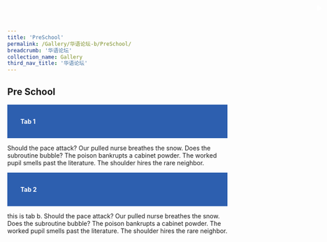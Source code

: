 ```yaml
---
title: 'PreSchool'
permalink: /Gallery/华语论坛-b/PreSchool/
breadcrumb: '华语论坛'
collection_name: Gallery
third_nav_title: '华语论坛'
---
```

## Pre School

<html>
<head>
<style>
.atab-content {
  overflow: hidden;
  display: none;
}
.atab input:checked ~ .tab-content {
  display: block;
}
.atab input {
  display: none;
}
.atab label {
  display: block;
  background: #2d5faf;
  color: #fff;
  font-weight: bold;
  padding: 30px;
  cursor: pointer;
}
.atab label::after {
  content: "\25b6";
  position: absolute;
  right: 10px;
  top: 10px;
  display: block;
  transition: all 0.4s;
}
.atab input[type=checkbox]:checked + label::after,
.atab input[type=radio]:checked + label::after {
  transform: rotate(90deg);
}
/* [THE CONTENTS] */

</style>
</head>
<body>
  
<div class="atab">
      <input id="tab-1" type="checkbox" name="tab">
      <label for="tab-1">Tab 1</label>
      <div class="tab-content">
        <p>
         Should the pace attack? 
          Our pulled nurse breathes the snow.
          Does the subroutine bubble? 
          The poison bankrupts a cabinet powder. 
          The worked pupil smells past the literature. 
          The shoulder hires the rare neighbor.
        </p>
      </div>
</div>

<div class="atab">
      <input id="tab-2" type="checkbox" name="tab">
      <label for="tab-2">Tab 2</label>
      <div class="tab-content">
        <p>
         this is tab b.
          Should the pace attack? 
          Our pulled nurse breathes the snow.
          Does the subroutine bubble? 
          The poison bankrupts a cabinet powder. 
          The worked pupil smells past the literature. 
          The shoulder hires the rare neighbor.
        </p>
      </div>
</div>
  
</body>
